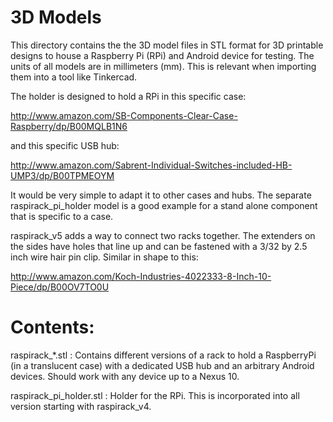 3D Models
=========

This directory contains the the 3D model files in STL format for 
3D printable designs to house a Raspberry Pi (RPi) and Android device
for testing. 
The units of all models are in millimeters (mm). This is relevant when 
importing them into a tool like Tinkercad.

The holder is designed to hold a RPi in this specific case:

  http://www.amazon.com/SB-Components-Clear-Case-Raspberry/dp/B00MQLB1N6

and this specific USB hub:

  http://www.amazon.com/Sabrent-Individual-Switches-included-HB-UMP3/dp/B00TPMEOYM

It would be very simple to adapt it to other cases and hubs. 
The separate raspirack_pi_holder model is a good example for a stand alone 
component that is specific to a case. 

raspirack_v5 adds a way to connect two racks together. The extenders on the 
sides have holes that line up and can be fastened with a 
3/32 by 2.5 inch wire hair pin clip. Similar in shape to this:

  http://www.amazon.com/Koch-Industries-4022333-8-Inch-10-Piece/dp/B00OV7TO0U


Contents:
=========

raspirack_*.stl : Contains different versions of a rack to hold 
                  a RaspberryPi (in a translucent case) with a dedicated 
                  USB hub and an arbitrary Android devices. 
                  Should work with any device up to a Nexus 10. 


raspirack_pi_holder.stl : Holder for the RPi. This is incorporated into 
                  all version starting with raspirack_v4.
